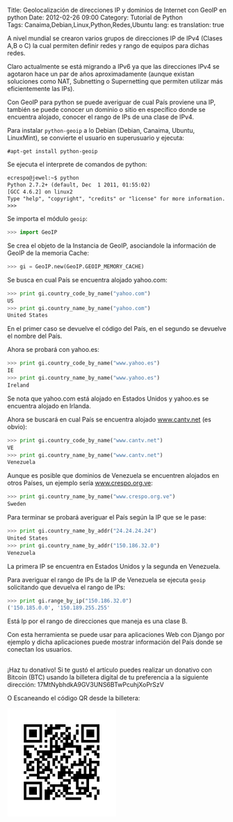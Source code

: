Title: Geolocalización de direcciones IP y dominios de Internet con GeoIP en python
Date: 2012-02-26 09:00
Category: Tutorial de Python  
Tags: Canaima,Debian,Linux,Python,Redes,Ubuntu
lang: es
translation: true

A nivel mundial se crearon varios grupos de direcciones IP de IPv4 (Clases A,B o C) la cual permiten definir redes y rango de equipos para dichas redes.

Claro actualmente se está migrando a IPv6 ya que las direcciones IPv4 se agotaron hace un par de años aproximadamente (aunque existan soluciones como NAT, Subnetting o Supernetting que permiten utilizar más eficientemente las IPs).

Con GeoIP para python se puede averiguar de cual País proviene una IP, también se puede conocer un dominio o sitio en específico donde se encuentra alojado, conocer el rango de IPs de una clase de IPv4.

Para instalar `python-geoip` a lo Debian (Debian, Canaima, Ubuntu, LinuxMint), se convierte el usuario en superusuario y ejecuta:  

```
#apt-get install python-geoip
```

Se ejecuta el interprete de comandos de python:  
```
ecrespo@jewel:~$ python
Python 2.7.2+ (default, Dec  1 2011, 01:55:02)
[GCC 4.6.2] on linux2
Type "help", "copyright", "credits" or "license" for more information.
>>> 
```	
Se importa el módulo `geoip`:  
```python 
>>> import GeoIP
```
Se crea el objeto de la Instancia de GeoIP, asociandole la información de GeoIP de la memoria Cache:  
```python 
>>> gi = GeoIP.new(GeoIP.GEOIP_MEMORY_CACHE)
```
Se busca en cual País se encuentra alojado yahoo.com:  
```python 
>>> print gi.country_code_by_name("yahoo.com")
US
>>> print gi.country_name_by_name("yahoo.com")
United States
```
En el primer caso se devuelve el código del País, en el segundo se devuelve el nombre del País.

Ahora se probará con yahoo.es:  
```python 
>>> print gi.country_code_by_name("www.yahoo.es")
IE
>>> print gi.country_name_by_name("www.yahoo.es")
Ireland
```
Se nota que yahoo.com está alojado en Estados Unidos y yahoo.es se encuentra alojado en Irlanda.

Ahora se buscará en cual País se encuentra alojado www.cantv.net (es obvio):  
```python 
>>> print gi.country_code_by_name("www.cantv.net")
VE
>>> print gi.country_name_by_name("www.cantv.net")
Venezuela
```
Aunque es posible que dominios de Venezuela se encuentren alojados en otros Países, un ejemplo sería www.crespo.org.ve:  
```python 
>>> print gi.country_name_by_name("www.crespo.org.ve")
Sweden
```
Para terminar se probará averiguar el País según la IP que se le pase:  
```python 
>>> print gi.country_name_by_addr("24.24.24.24")
United States
>>> print gi.country_name_by_addr("150.186.32.0")
Venezuela
```
La primera IP se encuentra en Estados Unidos y la segunda en Venezuela.

Para averiguar el rango de IPs de la IP de Venezuela se ejecuta `geoip` solicitando que devuelva el rango de IPs:  
```python 
>>> print gi.range_by_ip("150.186.32.0")
('150.185.0.0', '150.189.255.255'
```
Está Ip por el rango de direcciones que maneja es una clase B.

Con esta herramienta se puede usar para aplicaciones Web con Django por ejemplo y dicha aplicaciones puede mostrar información del País donde se conectan los usuarios.


##  ##
¡Haz tu donativo!
Si te gustó el artículo puedes realizar un donativo con Bitcoin (BTC)
usando la billetera digital de tu preferencia a la siguiente
dirección: 17MtNybhdkA9GV3UNS6BTwPcuhjXoPrSzV

O Escaneando el código QR desde la billetera:

![17MtNybhdkA9GV3UNS6BTwPcuhjXoPrSzV](./images/17MtNybhdkA9GV3UNS6BTwPcuhjXoPrSzV.png)

